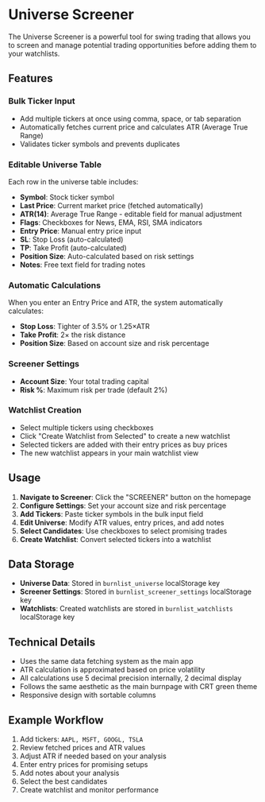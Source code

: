 # Universe Screener

The Universe Screener is a powerful tool for swing trading that allows you to screen and manage potential trading opportunities before adding them to your watchlists.

## Features

### Bulk Ticker Input
- Add multiple tickers at once using comma, space, or tab separation
- Automatically fetches current price and calculates ATR (Average True Range)
- Validates ticker symbols and prevents duplicates

### Editable Universe Table
Each row in the universe table includes:
- **Symbol**: Stock ticker symbol
- **Last Price**: Current market price (fetched automatically)
- **ATR(14)**: Average True Range - editable field for manual adjustment
- **Flags**: Checkboxes for News, EMA, RSI, SMA indicators
- **Entry Price**: Manual entry price input
- **SL**: Stop Loss (auto-calculated)
- **TP**: Take Profit (auto-calculated)
- **Position Size**: Auto-calculated based on risk settings
- **Notes**: Free text field for trading notes

### Automatic Calculations
When you enter an Entry Price and ATR, the system automatically calculates:
- **Stop Loss**: Tighter of 3.5% or 1.25×ATR
- **Take Profit**: 2× the risk distance
- **Position Size**: Based on account size and risk percentage

### Screener Settings
- **Account Size**: Your total trading capital
- **Risk %**: Maximum risk per trade (default 2%)

### Watchlist Creation
- Select multiple tickers using checkboxes
- Click "Create Watchlist from Selected" to create a new watchlist
- Selected tickers are added with their entry prices as buy prices
- The new watchlist appears in your main watchlist view

## Usage

1. **Navigate to Screener**: Click the "SCREENER" button on the homepage
2. **Configure Settings**: Set your account size and risk percentage
3. **Add Tickers**: Paste ticker symbols in the bulk input field
4. **Edit Universe**: Modify ATR values, entry prices, and add notes
5. **Select Candidates**: Use checkboxes to select promising trades
6. **Create Watchlist**: Convert selected tickers into a watchlist

## Data Storage

- **Universe Data**: Stored in `burnlist_universe` localStorage key
- **Screener Settings**: Stored in `burnlist_screener_settings` localStorage key
- **Watchlists**: Created watchlists are stored in `burnlist_watchlists` localStorage key

## Technical Details

- Uses the same data fetching system as the main app
- ATR calculation is approximated based on price volatility
- All calculations use 5 decimal precision internally, 2 decimal display
- Follows the same aesthetic as the main burnpage with CRT green theme
- Responsive design with sortable columns

## Example Workflow

1. Add tickers: `AAPL, MSFT, GOOGL, TSLA`
2. Review fetched prices and ATR values
3. Adjust ATR if needed based on your analysis
4. Enter entry prices for promising setups
5. Add notes about your analysis
6. Select the best candidates
7. Create watchlist and monitor performance 